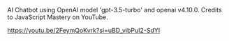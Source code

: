 AI Chatbot using OpenAI model 'gpt-3.5-turbo' and openai v4.10.0. Credits to JavaScript Mastery on YouTube. 

https://youtu.be/2FeymQoKvrk?si=uBD_vibPuI2-SdYI
